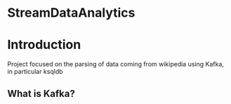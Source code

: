 # StreamDataAnalytics
Introduction
============
Project focused on the parsing of data coming from wikipedia using Kafka, in particular ksqldb

What is Kafka?
------------
